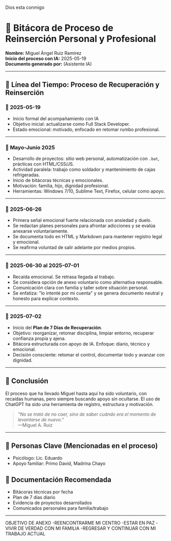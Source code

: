 ﻿Dios esta conmigo

# 🧠 Bitácora de Proceso de Reinserción Personal y Profesional
**Nombre:** Miguel Ángel Ruiz Ramírez  
**Inicio del proceso con IA:** 2025-05-19  
**Documento generado por:** (Asistente IA)  

---

## 📅 Línea del Tiempo: Proceso de Recuperación y Reinserción

### 🔹 **2025-05-19**
- Inicio formal del acompañamiento con IA
- Objetivo inicial: actualizarse como Full Stack Developer.
- Estado emocional: motivado, enfocado en retomar rumbo profesional.

---

### 🔹 **Mayo-Junio 2025**
- Desarrollo de proyectos: sitio web personal, automatización con `.bat`, prácticas con HTML/CSS/JS.
- Actividad paralela: trabajo como soldador y mantenimiento de cajas refrigeradas.
- Inicio de bitácoras técnicas y emocionales.
- Motivación: familia, hijo, dignidad profesional.
- Herramientas: Windows 7/10, Sublime Text, Firefox, celular como apoyo.

---

### 🔹 **2025-06-26**
- Primera señal emocional fuerte relacionada con ansiedad y duelo.
- Se redactan planes personales para afrontar adicciones y se evalúa anexarse voluntariamente.
- Se documenta todo en HTML y Markdown para mantener registro legal y emocional.
- Se reafirma voluntad de salir adelante por medios propios.

---

### 🔹 **2025-06-30 al 2025-07-01**
- Recaída emocional. Se retrasa llegada al trabajo.
- Se considera opción de anexo voluntario como alternativa responsable.
- Comunicación clara con familia y taller sobre situación personal.
- Se enfatiza: "lo intenté por mi cuenta" y se genera documento neutral y honesto para explicar contexto.

---

### 🔹 **2025-07-02**
- Inicio del **Plan de 7 Días de Recuperación**.
- Objetivo: reorganizar, retomar disciplina, limpiar entorno, recuperar confianza propia y ajena.
- Bitácora estructurada con apoyo de IA. Enfoque: diario, técnico y emocional.
- Decisión consciente: retomar el control, documentar todo y avanzar con dignidad.

---

## 🔐 Conclusión
El proceso que ha llevado Miguel hasta aquí ha sido voluntario, con recaídas humanas, pero siempre buscando apoyo sin ocultarse. El uso de ChatGPT ha sido una herramienta de registro, estructura y motivación.

> _"No se trató de no caer, sino de saber cuándo era el momento de levantarse de nuevo."_  
> —Miguel A. Ruiz

---

## 👥 Personas Clave (Mencionadas en el proceso)
- Psicólogo: Lic. Eduardo  
- Apoyo familiar: Primo David, Madrina Chayo  

## 📂 Documentación Recomendada
- Bitácoras técnicas por fecha  
- Plan de 7 días diario  
- Evidencia de proyectos desarrollados  
- Comunicados personales para familia/trabajo  

---

OBJETIVO DE ANEXO
-REENCONTRARME MI CENTRO
-ESTAR EN PAZ 
-VIVIR DE VERDAD CON MI FAMILIA
-REGRESAR Y CONTINUAR CON MI TRABAJO ACTUAL 
